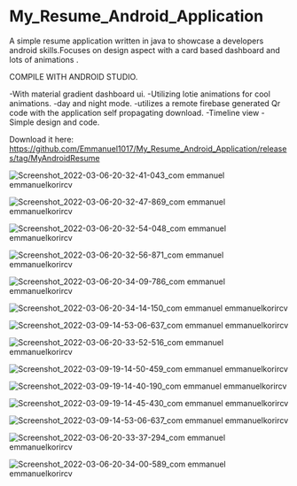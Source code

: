 # My_Resume_Android_Application
A simple resume application written in java to showcase a developers android skills.Focuses on design aspect with a card based dashboard and lots of animations .

COMPILE WITH ANDROID STUDIO. 

-With material gradient dashboard ui.
-Utilizing lotie animations for cool animations.
-day and night mode.
-utilizes a remote firebase generated Qr code with the application self propagating download.
-Timeline view 
-Simple design and code.

Download it here: https://github.com/Emmanuel1017/My_Resume_Android_Application/releases/tag/MyAndroidResume

![Screenshot_2022-03-06-20-32-41-043_com emmanuel emmanuelkorircv](https://user-images.githubusercontent.com/41972019/156934813-215911ad-46f3-4598-985c-65ebe5d74452.jpg)

![Screenshot_2022-03-06-20-32-47-869_com emmanuel emmanuelkorircv](https://user-images.githubusercontent.com/41972019/156934816-8f618e93-ed2a-46a2-844e-9879eea72a2d.jpg)


![Screenshot_2022-03-06-20-32-54-048_com emmanuel emmanuelkorircv](https://user-images.githubusercontent.com/41972019/156934818-2564dcc5-67da-4387-aa7b-cb05d2aa2780.jpg)

![Screenshot_2022-03-06-20-32-56-871_com emmanuel emmanuelkorircv](https://user-images.githubusercontent.com/41972019/156934826-86058ab3-15ce-4b91-ba4e-d83ec1241ca7.jpg)


![Screenshot_2022-03-06-20-34-09-786_com emmanuel emmanuelkorircv](https://user-images.githubusercontent.com/41972019/156934862-c6fcaa16-afa9-43c1-9ff1-6a3b39c3213a.jpg)


![Screenshot_2022-03-06-20-34-14-150_com emmanuel emmanuelkorircv](https://user-images.githubusercontent.com/41972019/156934863-ca05a070-b8c3-4f76-8a46-068ab381f64c.jpg)

![Screenshot_2022-03-09-14-53-06-637_com emmanuel emmanuelkorircv](https://user-images.githubusercontent.com/41972019/157437143-c862c8c3-873b-4774-aa09-e1b17337cbbd.jpg)

![Screenshot_2022-03-06-20-33-52-516_com emmanuel emmanuelkorircv](https://user-images.githubusercontent.com/41972019/156934858-d7e63a36-3c45-43e0-b2bc-81e52c232c56.jpg)

![Screenshot_2022-03-09-19-14-50-459_com emmanuel emmanuelkorircv](https://user-images.githubusercontent.com/41972019/157683768-08ffa4a7-cddf-4f7b-ba75-514db8e6c630.jpg)

![Screenshot_2022-03-09-19-14-40-190_com emmanuel emmanuelkorircv](https://user-images.githubusercontent.com/41972019/157683790-43ccbff0-f538-4829-bfda-055be27f9a21.jpg)

![Screenshot_2022-03-09-19-14-45-430_com emmanuel emmanuelkorircv](https://user-images.githubusercontent.com/41972019/157683830-ea3347f4-2f90-4123-aac3-1f5294ae35fb.jpg)

![Screenshot_2022-03-09-14-53-06-637_com emmanuel emmanuelkorircv](https://user-images.githubusercontent.com/41972019/157683848-ab3659f5-4896-4f30-84ba-65cedc19f33b.jpg)

![Screenshot_2022-03-06-20-33-37-294_com emmanuel emmanuelkorircv](https://user-images.githubusercontent.com/41972019/156935094-2de11001-c84c-4cb4-81ec-a6e4fe30c9c2.jpg)

![Screenshot_2022-03-06-20-34-00-589_com emmanuel emmanuelkorircv](https://user-images.githubusercontent.com/41972019/156935103-40886f31-815b-4913-9a75-2c67fe2c87ab.jpg)
